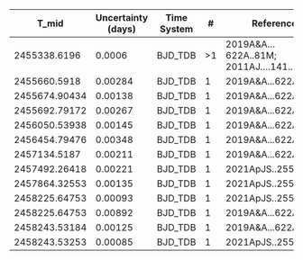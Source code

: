 |T_mid        |Uncertainty (days)|Time System|#  |Reference                             |
|-------------|------------------|-----------|---|--------------------------------------|
|2455338.6196 |0.0006            |BJD_TDB    |>1 |2019A&A…622A..81M; 2011AJ….141....8S  |
|2455660.5918 |0.00284           |BJD_TDB    |1  |2019A&A...622A..81M                   |
|2455674.90434|0.00138           |BJD_TDB    |1  |2019A&A...622A..81M                   |
|2455692.79172|0.00267           |BJD_TDB    |1  |2019A&A...622A..81M                   |
|2456050.53938|0.00145           |BJD_TDB    |1  |2019A&A...622A..81M                   |
|2456454.79476|0.00348           |BJD_TDB    |1  |2019A&A...622A..81M                   |
|2457134.5187 |0.00211           |BJD_TDB    |1  |2019A&A...622A..81M                   |
|2457492.26418|0.00221           |BJD_TDB    |1  |2021ApJS..255...15W                   |
|2457864.32553|0.00135           |BJD_TDB    |1  |2021ApJS..255...15W                   |
|2458225.64753|0.00093           |BJD_TDB    |1  |2021ApJS..255...15W                   |
|2458225.64753|0.00892           |BJD_TDB    |1  |2019A&A...622A..81M                   |
|2458243.53184|0.00125           |BJD_TDB    |1  |2019A&A...622A..81M                   |
|2458243.53253|0.00085           |BJD_TDB    |1  |2021ApJS..255...15W                   |
